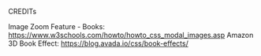 CREDITs

Image Zoom Feature - Books:
https://www.w3schools.com/howto/howto_css_modal_images.asp
Amazon 3D Book Effect:
https://blog.avada.io/css/book-effects/